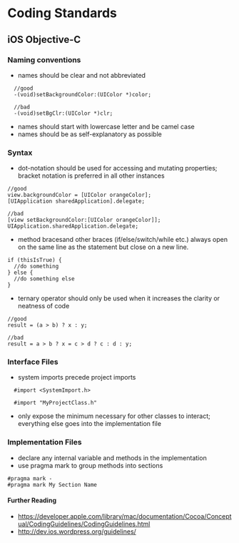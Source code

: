 # Coding Standards

## iOS Objective-C

### Naming conventions

* names should be clear and not abbreviated
```
  //good
  -(void)setBackgroundColor:(UIColor *)color;

  //bad
  -(void)setBgClr:(UIColor *)clr;
```

* names should start with lowercase letter and be camel case
* names should be as self-explanatory as possible

### Syntax

* dot-notation should be used for accessing and mutating properties; bracket notation is preferred in all other instances

```
//good
view.backgroundColor = [UIColor orangeColor];
[UIApplication sharedApplication].delegate;

//bad
[view setBackgroundColor:[UIColor orangeColor]];
UIApplication.sharedApplication.delegate;
```

* method bracesand other braces (if/else/switch/while etc.) always open on the same line as the statement but close on a new line.

```
if (thisIsTrue) {
  //do something
} else {
  //do something else
}
```

* ternary operator should only be used when it increases the clarity or neatness of code

```
//good
result = (a > b) ? x : y;

//bad
result = a > b ? x = c > d ? c : d : y;

```

### Interface Files

* system imports precede project imports
```
  #import <SystemImport.h>

  #import "MyProjectClass.h"

```

* only expose the minimum necessary for other classes to interact; everything else goes into the implementation file

### Implementation Files

* declare any internal variable and methods in the implementation
* use pragma mark to group methods into sections

```
#pragma mark - 
#pragma mark My Section Name
```





#### Further Reading
* https://developer.apple.com/library/mac/documentation/Cocoa/Conceptual/CodingGuidelines/CodingGuidelines.html
* http://dev.ios.wordpress.org/guidelines/
